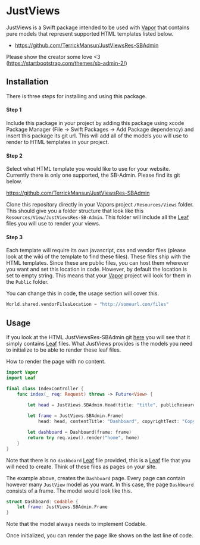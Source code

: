 # JustViews

JustViews is a Swift package intended to be used with [Vapor](https://vapor.codes/) that contains pure models that represent supported HTML templates listed below.

- https://github.com/TerrickMansur/JustViewsRes-SBAdmin

Please show the creator some love <3 (https://startbootstrap.com/themes/sb-admin-2/)

## Installation

There is three steps for installing and using this package. 

#### Step 1
Include this package in your project by adding this package using xcode Package Manager (File -> Swift Packages -> Add Package dependency) and insert this package its git url. This will add all of the models you will use to render to HTML templates in your project.

#### Step 2
Select what HTML template you would like to use for your website. Currently there is only one supported, the SB-Admin. Please find its git below.

https://github.com/TerrickMansur/JustViewsRes-SBAdmin

Clone this repository directly in your Vapors project `/Resources/Views` folder. This should give you a folder structure that look like this `Resources/View/JustViewsRes-SB-Admin`. This folder will include all the [Leaf](https://docs.vapor.codes/3.0/leaf/getting-started/) files you will use to render your views.

#### Step 3
Each template will require its own javascript, css and vendor files (please look at the wiki of the template to find these files). These files ship with the HTML templates. Since these are public files, you can host them wherever you want and set this location in code. However, by default the location is set to empty string. This means that your [Vapor](https://vapor.codes/) project will look for them in the `Public` folder. 

You can change this in code, the usage section will cover this.

```Swift
World.shared.vendorFilesLocation = "http://someurl.com/files"
```

## Usage

If you look at the HTML JustViewsRes-SBAdmin git [here](https://github.com/TerrickMansur/JustViewsRes-SBAdmin) you will see that it simply contains [Leaf](https://docs.vapor.codes/3.0/leaf/getting-started/) files. What JustViews provides is the models you need to initialize to be able to render these leaf files. 

How to render the page with no content. 

```Swift
import Vapor
import Leaf

final class IndexController {
    func index(_ req: Request) throws -> Future<View> {
 
        let head = JustViews.SBAdmin.Head(title: "title", publicResources: "")

        let frame = JustViews.SBAdmin.Frame(
            head: head, contentTitle: "Dashboard", copyrightText: "Copyright © Your Website 2019")

        let dashboard = Dashboard(frame: frame)
        return try req.view().render("home", home)
    }
}
```

Note that there is no `dashboard` [Leaf](https://docs.vapor.codes/3.0/leaf/getting-started/) file provided, this is a [Leaf](https://docs.vapor.codes/3.0/leaf/getting-started/) file that you will need to create. Think of these files as pages on your site. 

The example above, creates the `Dashboard` page. Every page can contain however many `JustView` model as you want. In this case, the page `Dashboard` consists of a frame. The model would look like this. 

```Swift
struct Dashboard: Codable {
    let frame: JustViews.SBAdmin.Frame
}
```

Note that the model always needs to implement Codable. 

Once initialized, you can render the page like shows on the last line of code.




